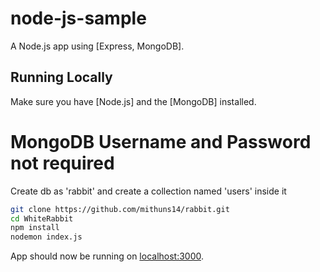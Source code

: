 # node-js-sample

A Node.js app using [Express, MongoDB].

## Running Locally

Make sure you have [Node.js] and the [MongoDB] installed.

# MongoDB Username and Password not required

Create db as 'rabbit' and create a collection named 'users' inside it

```sh
git clone https://github.com/mithuns14/rabbit.git
cd WhiteRabbit
npm install
nodemon index.js
```

App should now be running on [localhost:3000](http://localhost:3000/).
